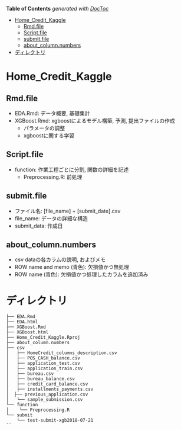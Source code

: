 <!-- START doctoc generated TOC please keep comment here to allow auto update -->
<!-- DON'T EDIT THIS SECTION, INSTEAD RE-RUN doctoc TO UPDATE -->
**Table of Contents**  *generated with [DocToc](https://github.com/thlorenz/doctoc)*

- [Home_Credit_Kaggle](#home_credit_kaggle)
  - [Rmd.file](#rmdfile)
  - [Script.file](#scriptfile)
  - [submit.file](#submitfile)
  - [about_column.numbers](#about_columnnumbers)
- [ディレクトリ](#%E3%83%87%E3%82%A3%E3%83%AC%E3%82%AF%E3%83%88%E3%83%AA)

<!-- END doctoc generated TOC please keep comment here to allow auto update -->

# Home_Credit_Kaggle

## Rmd.file

- EDA.Rmd: データ概要, 基礎集計
- XGBoost.Rmd: xgboostによるモデル構築, 予測, 提出ファイルの作成
	- パラメータの調整
	- xgboostに関する学習

## Script.file
 
- function: 作業工程ごとに分割, 関数の詳細を記述
	- Preprocessing.R: 前処理
	 
## submit.file

- ファイル名: [file_name] + [submit_date].csv
- file_name: データの詳細な構造
- submit_data: 作成日

## about_column.numbers

- csv dataの各カラムの説明, およびメモ
- ROW name and memo (青色): 欠損値かつ無処理
- ROW name (青色): 欠損値かつ処理したカラムを追加済み

# ディレクトリ
 
```
├── EDA.Rmd
├── EDA.html
├── XGBoost.Rmd
├── XGBoost.html
├── Home_Credit_Kaggle.Rproj
├── about_column.numbers
├── csv
│   ├── HomeCredit_columns_description.csv
│   ├── POS_CASH_balance.csv
│   ├── application_test.csv
│   ├── application_train.csv
│   ├── bureau.csv
│   ├── bureau_balance.csv
│   ├── credit_card_balance.csv
│   ├── installments_payments.csv
│  ├── previous_application.csv
│   └── sample_submission.csv
└── function
│    └── Preprocessing.R
└── submit
    └── test-submit-xgb2018-07-21
``
